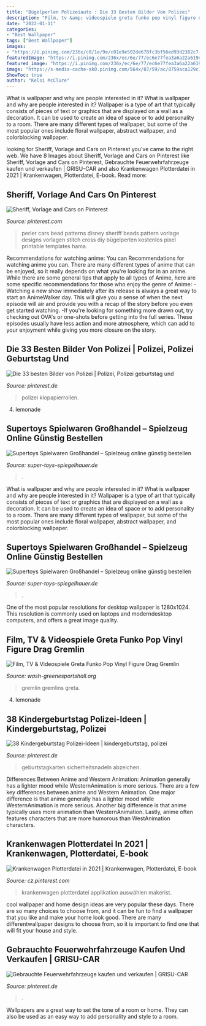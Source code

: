```yaml
---
title: "Bügelperlen Polizeiauto : Die 33 Besten Bilder Von Polizei"
description: "Film, tv &amp; videospiele greta funko pop vinyl figure drag gremlin"
date: "2022-01-11"
categories:
- "Best Wallpaper"
tags: ["Best Wallpaper"]
images:
- "https://i.pinimg.com/236x/c0/1e/9e/c01e9e502de678fc3bf56ed93d2382c7--fur-morris.jpg"
featuredImage: "https://i.pinimg.com/236x/ec/6e/77/ec6e77fea3a6a22a619d32d71f685139.jpg?nii=t"
featured_image: "https://i.pinimg.com/236x/ec/6e/77/ec6e77fea3a6a22a619d32d71f685139.jpg?nii=t"
image: "https://s-media-cache-ak0.pinimg.com/564x/87/59/ac/8759aca129c10da0be729c1beed32a2d.jpg"
ShowToc: true
author: "Kelsi McClure"
---
```



What is wallpaper and why are people interested in it?
What is wallpaper and why are people interested in it?
Wallpaper is a type of art that typically consists of pieces of text or graphics that are displayed on a wall as a decoration. It can be used to create an idea of space or to add personality to a room. There are many different types of wallpaper, but some of the most popular ones include floral wallpaper, abstract wallpaper, and colorblocking wallpaper.

	

		
looking for Sheriff, Vorlage and Cars on Pinterest you've came to the right web. We have 8 Images about Sheriff, Vorlage and Cars on Pinterest like Sheriff, Vorlage and Cars on Pinterest, Gebrauchte Feuerwehrfahrzeuge kaufen und verkaufen | GRISU-CAR and also Krankenwagen Plotterdatei in 2021 | Krankenwagen, Plotterdatei, E-book. Read more:
		
    
## Sheriff, Vorlage And Cars On Pinterest

<img loading=lazy src="https://s-media-cache-ak0.pinimg.com/564x/87/59/ac/8759aca129c10da0be729c1beed32a2d.jpg" onerror="this.onerror=null;this.src='https://tse2.mm.bing.net/th?id=OIP.qdNnGETNrah1TYfU-F5LyAHaHa&amp;pid=15.1';" alt="Sheriff, Vorlage and Cars on Pinterest">

_Source: pinterest.com_

>perler cars bead patterns disney sheriff beads pattern vorlage designs vorlagen stitch cross diy bügelperlen kostenlos pixel printable templates hama. 

	

Recommendations for watching anime: You can
Recommendations for watching anime you can. There are many different types of anime that can be enjoyed, so it really depends on what you're looking for in an anime. While there are some general tips that apply to all types of Anime, here are some specific recommendations for those who enjoy the genre of Anime: 
-Watching a new show immediately after its release is always a great way to start an AnimeWalker day. This will give you a sense of when the next episode will air and provide you with a recap of the story before you even get started watching. 
-If you're looking for something more drawn out, try checking out OVA's or one-shots before getting into the full series. These episodes usually have less action and more atmosphere, which can add to your enjoyment while giving you more closure on the story.

    
## Die 33 Besten Bilder Von Polizei | Polizei, Polizei Geburtstag Und

<img loading=lazy src="https://i.pinimg.com/474x/d6/7e/43/d67e43d09b0ecff55fc1367cb8e4492d--niklas-om.jpg" onerror="this.onerror=null;this.src='https://tse1.mm.bing.net/th?id=OIP.CddpuAen2tvsK1Wt97KXgQAAAA&amp;pid=15.1';" alt="Die 33 besten Bilder von Polizei | Polizei, Polizei geburtstag und">

_Source: pinterest.de_

>polizei klopapierrollen. 

	

4. lemonade 

    
## Supertoys Spielwaren Großhandel – Spielzeug Online Günstig Bestellen

<img loading=lazy src="https://www.super-toys-spiegelhauer.de/supertoysneu/knetset-einhorn.jpg" onerror="this.onerror=null;this.src='https://tse3.mm.bing.net/th?id=OIP.zC3UmbkMxjLHlPsZygEuUgHaF2&amp;pid=15.1';" alt="Supertoys Spielwaren Großhandel – Spielzeug online günstig bestellen">

_Source: super-toys-spiegelhauer.de_

>. 

	

What is wallpaper and why are people interested in it?
What is wallpaper and why are people interested in it?
Wallpaper is a type of art that typically consists of pieces of text or graphics that are displayed on a wall as a decoration. It can be used to create an idea of space or to add personality to a room. There are many different types of wallpaper, but some of the most popular ones include floral wallpaper, abstract wallpaper, and colorblocking wallpaper.

    
## Supertoys Spielwaren Großhandel – Spielzeug Online Günstig Bestellen

<img loading=lazy src="https://www.super-toys-spiegelhauer.de/supertoysneu/jurassic-park-jeep-wangler.jpg" onerror="this.onerror=null;this.src='https://tse2.mm.bing.net/th?id=OIP.2Zl39u1TI8iCT_ZofY4MPAHaFj&amp;pid=15.1';" alt="Supertoys Spielwaren Großhandel – Spielzeug online günstig bestellen">

_Source: super-toys-spiegelhauer.de_

>. 

	

One of the most popular resolutions for desktop wallpaper is 1280x1024. This resolution is commonly used on laptops and moderndesktop computers, and offers a great image quality.

    
## Film, TV &amp; Videospiele Greta Funko Pop Vinyl Figure Drag Gremlin

<img loading=lazy src="https://images-na.ssl-images-amazon.com/images/I/81wJZQ4vjHL._SL1500_.jpg" onerror="this.onerror=null;this.src='https://tse4.mm.bing.net/th?id=OIP.ASMpF58sRhn0RVylc3XhiQHaHa&amp;pid=15.1';" alt="Film, TV &amp; Videospiele Greta Funko Pop Vinyl Figure Drag Gremlin">

_Source: wash-greenesportshall.org_

>gremlin gremlins greta. 

	

4. lemonade 

    
## 38 Kindergeburtstag Polizei-Ideen | Kindergeburtstag, Polizei

<img loading=lazy src="https://i.pinimg.com/236x/c0/1e/9e/c01e9e502de678fc3bf56ed93d2382c7--fur-morris.jpg" onerror="this.onerror=null;this.src='https://tse3.mm.bing.net/th?id=OIP.sDjAwrO1oVuk55Mx20ROiwHaHa&amp;pid=15.1';" alt="38 Kindergeburtstag Polizei-Ideen | kindergeburtstag, polizei">

_Source: pinterest.de_

>geburtstagkarten sicherheitsnadeln abzeichen. 

	

Differences Between Anime and Western Animation: Animation generally has a lighter mood while WesternAnimation is more serious.
There are a few key differences between anime and Western Animation. One major difference is that anime generally has a lighter mood while WesternAnimation is more serious. Another big difference is that anime typically uses more animation than WesternAnimation. Lastly, anime often features characters that are more humorous than WestAnimation characters.

    
## Krankenwagen Plotterdatei In 2021 | Krankenwagen, Plotterdatei, E-book

<img loading=lazy src="https://i.pinimg.com/originals/a6/17/37/a617376694ee603ac3ecb19a360a4256.jpg" onerror="this.onerror=null;this.src='https://tse3.mm.bing.net/th?id=OIP.A0lUYbJc0ZoJZYBZchMhXgAAAA&amp;pid=15.1';" alt="Krankenwagen Plotterdatei in 2021 | Krankenwagen, Plotterdatei, E-book">

_Source: cz.pinterest.com_

>krankenwagen plotterdatei applikation auswählen makerist. 

	

cool wallpaper and home design ideas are very popular these days. There are so many choices to choose from, and it can be fun to find a wallpaper that you like and make your home look good. There are many differentwallpaper designs to choose from, so it is important to find one that will fit your house and style.

    
## Gebrauchte Feuerwehrfahrzeuge Kaufen Und Verkaufen | GRISU-CAR

<img loading=lazy src="https://i.pinimg.com/236x/ec/6e/77/ec6e77fea3a6a22a619d32d71f685139.jpg?nii=t" onerror="this.onerror=null;this.src='https://tse4.mm.bing.net/th?id=OIP.r9NLAqemFW9Vn5m8i90AGQAAAA&amp;pid=15.1';" alt="Gebrauchte Feuerwehrfahrzeuge kaufen und verkaufen | GRISU-CAR">

_Source: pinterest.de_

>. 

	

Wallpapers are a great way to set the tone of a room or home. They can also be used as an easy way to add personality and style to a room.


